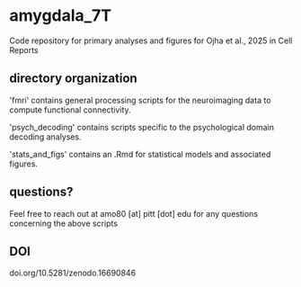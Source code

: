 # amygdala_7T
Code repository for primary analyses and figures for Ojha et al., 2025 in Cell Reports

## directory organization

'fmri' contains general processing scripts for the neuroimaging data to compute functional connectivity.

'psych_decoding' contains scripts specific to the psychological domain decoding analyses.

'stats_and_figs' contains an .Rmd for statistical models and associated figures.

## questions?

Feel free to reach out at amo80 [at] pitt [dot] edu for any questions concerning the above scripts

## DOI

doi.org/10.5281/zenodo.16690846
